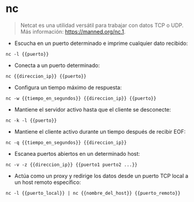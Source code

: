 # nc

> Netcat es una utilidad versátil para trabajar con datos TCP o UDP.
> Más información: <https://manned.org/nc.1>.

- Escucha en un puerto determinado e imprime cualquier dato recibido:

`nc -l {{puerto}}`

- Conecta a un puerto determinado:

`nc {{direccion_ip}} {{puerto}}`

- Configura un tiempo máximo de respuesta:

`nc -w {{tiempo_en_segundos}} {{direccion_ip}} {{puerto}}`

- Mantiene el servidor activo hasta que el cliente se desconecte:

`nc -k -l {{puerto}}`

- Mantiene el cliente activo durante un tiempo después de recibir EOF:

`nc -q {{tiempo_en_segundos}} {{direccion_ip}}`

- Escanea puertos abiertos en un determinado host:

`nc -v -z {{direccion_ip}} {{puerto1 puerto2 ...}}`

- Actúa como un proxy y redirige los datos desde un puerto TCP local a un host remoto específico:

`nc -l {{puerto_local}} | nc {{nombre_del_host}} {{puerto_remoto}}`
